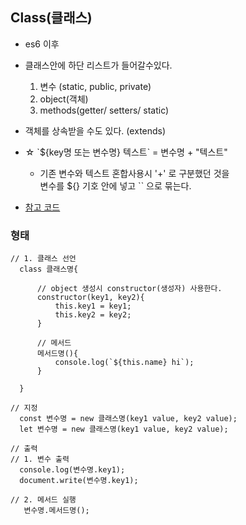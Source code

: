 ## Class(클래스)

- es6 이후

- 클래스안에 하단 리스트가 들어갈수있다.

  1. 변수 (static, public, private)
  2. object(객체)
  3. methods(getter/ setters/ static)

- 객체를 상속받을 수도 있다. (extends)

- ☆ \`${key명 또는 변수명} 텍스트\` = 변수명 + "텍스트"

  - 기존 변수와 텍스트 혼합사용시 '+' 로 구분했던 것을 <br> 변수를 ${} 기호 안에 넣고 `` 으로 묶는다.

- [참고 코드](https://replit.com/@hyeah0/Class)

### 형태

```
// 1. 클래스 선언
  class 클래스명{

      // object 생성시 constructor(생성자) 사용한다.
      constructor(key1, key2){
          this.key1 = key1;
          this.key2 = key2;
      }

      // 메서드
      메서드명(){
          console.log(`${this.name} hi`);
      }

  }

// 지정
  const 변수명 = new 클래스명(key1 value, key2 value);
  let 변수명 = new 클래스명(key1 value, key2 value);

// 출력
// 1. 변수 출력
  console.log(변수명.key1);
  document.write(변수명.key1);

// 2. 메서드 실행
   변수명.메서드명();
```
